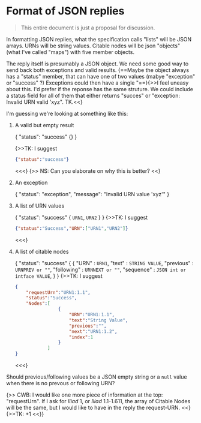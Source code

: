 
# Format of JSON replies

>This entire document is just a proposal for discussion.


In formatting  JSON replies, what the specification calls "lists" will be JSON arrays.  URNs will be string values.  Citable nodes will be json "objects" (what I've called "maps") with five member objects.

The reply itself is presumably a JSON object.  We need some good way to send back both exceptions and valid results.  {==Maybe the object always has a "status" member, that can have one of two values (mabye "exception" or "success" ?)  Exceptions could then have a single "==}{>>I feel uneasy about this. I'd prefer if the reponse has the same struture. We could include a status field for all of them that either returns "succes" or "exception: Invalid URN valid 'xyz". TK.<<}



I'm guessing we're looking at something like this:

1. A valid but empty result

    {
      "status": "success"
      {}
    }

    {>>TK: I suggest
    ```json
    {"status":"success"}
    ```
    <<<}  {>> NS:  Can you elaborate on why this is better? <<}

2. An exception


    {
      "status": "exception",
      "message": "Invalid URN value 'xyz'"
    }



3. A list of URN values

    {
      "status": "success"
      {
        `URN1`,
        `URN2`
      }
    }
    {>>TK: I suggest
    ```json
    {"status":"Success","URN":["URN1","URN2"]}
    ```
    <<<}

4. A list of citable nodes


    {
      "status": "success"
      {
        { "URN" : `URN1`,
          "text" : `STRING VALUE`,
          "previous" : `URNPREV or ""`,
          "following" : `URNNEXT or ""`,
          "sequence" : `JSON int or intface VALUE`,
      }
    }
    {>>TK: I suggest
    ```json
    {
        "requestUrn":"URN1:1.1",
        "status":"Success",
        "Nodes":[
                    {
                        "URN":"URN1:1.1",
                        "text":"String Value",
                        "previous":"",
                        "next":"URN1:1.2",
                        "index":1
                    }
                ]
    }
    ```
    <<<}

Should previous/following values be a JSON empty string or a `null` value when there is no prevous or following URN?

{>> CWB: I would like one more piece of information at the top: "requestUrn". If I ask for *Iliad* 1, or *Iliad* 1.1-1.611, the array of Citable Nodes will be the same, but I would like to have in the reply the request-URN.  <<}
{>>TK: +1 <<}}
